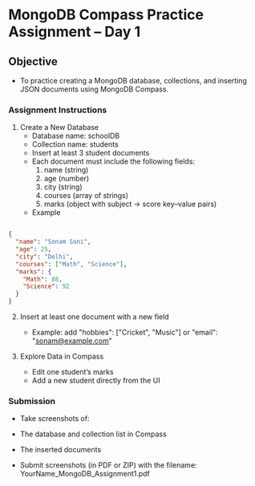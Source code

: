 # MongoDB Compass Practice Assignment – Day 1

## Objective
- To practice creating a MongoDB database, collections, and inserting JSON documents using MongoDB Compass.

### Assignment Instructions

1. Create a New Database
    - Database name: schoolDB
    - Collection name: students
    - Insert at least 3 student documents
    - Each document must include the following fields:
        1. name (string)
        2. age (number)
        3. city (string)
        4. courses (array of strings)
        5. marks (object with subject → score key–value pairs)
    - Example
```json

{
  "name": "Sonam Soni",
  "age": 25,
  "city": "Delhi",
  "courses": ["Math", "Science"],
  "marks": {
    "Math": 88,
    "Science": 92
  }
}
```

2. Insert at least one document with a new field
    - Example: add "hobbies": ["Cricket", "Music"] or "email": "sonam@example.com"

3. Explore Data in Compass

    - Edit one student’s marks
    - Add a new student directly from the UI

### Submission

- Take screenshots of:
- The database and collection list in Compass
- The inserted documents

- Submit screenshots (in PDF or ZIP) with the filename: YourName_MongoDB_Assignment1.pdf